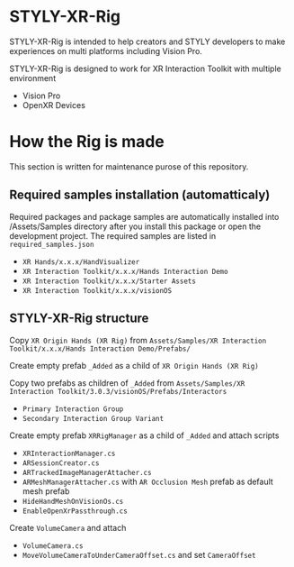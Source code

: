 # STYLY-XR-Rig

STYLY-XR-Rig is intended to help creators and STYLY developers to make experiences on multi platforms including Vision Pro.   

STYLY-XR-Rig is designed to work for XR Interaction Toolkit with multiple environment
- Vision Pro
- OpenXR Devices

# How the Rig is made
This section is written for maintenance purose of this repository.

## Required samples installation (automatticaly)
Required packages and package samples are automatically installed into /Assets/Samples directory after you install this package or open the development project.
The required samples are listed in `required_samples.json`

- `XR Hands/x.x.x/HandVisualizer`
- `XR Interaction Toolkit/x.x.x/Hands Interaction Demo`
- `XR Interaction Toolkit/x.x.x/Starter Assets`
- `XR Interaction Toolkit/x.x.x/visionOS`

## STYLY-XR-Rig structure
Copy `XR Origin Hands (XR Rig)` from `Assets/Samples/XR Interaction Toolkit/x.x.x/Hands Interaction Demo/Prefabs/`

Create empty prefab `_Added` as a child of `XR Origin Hands (XR Rig)`  

Copy two prefabs as children of `_Added` from `Assets/Samples/XR Interaction Toolkit/3.0.3/visionOS/Prefabs/Interactors`
- `Primary Interaction Group`
- `Secondary Interaction Group Variant` 

Create empty prefab `XRRigManager` as a child of `_Added` and attach scripts
- `XRInteractionManager.cs`
- `ARSessionCreator.cs`
- `ARTrackedImageManagerAttacher.cs`
- `ARMeshManagerAttacher.cs` with `AR Occlusion Mesh` prefab as default mesh prefab
- `HideHandMeshOnVisionOs.cs`
- `EnableOpenXrPassthrough.cs`

Create `VolumeCamera` and attach
- `VolumeCamera.cs`
- `MoveVolumeCameraToUnderCameraOffset.cs` and set `CameraOffset`


